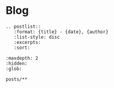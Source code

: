 # Blog

```{eval-rst}
.. postlist::
   :format: {title} - {date}, {author} 
   :list-style: disc
   :excerpts:
   :sort:
```

```{toctree}
:maxdepth: 2
:hidden:
:glob:

posts/**
```
